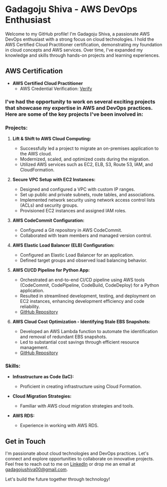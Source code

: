 # Gadagoju Shiva - AWS DevOps Enthusiast

Welcome to my GitHub profile! I'm Gadagoju Shiva, a passionate AWS DevOps enthusiast with a strong focus on cloud technologies. I hold the AWS Certified Cloud Practitioner certification, demonstrating my foundation in cloud concepts and AWS services. Over time, I've expanded my knowledge and skills through hands-on projects and learning experiences.

## AWS Certification

- **AWS Certified Cloud Practitioner**
  - AWS Credential Verification: [Verify](https://www.credly.com/badges/247ced3f-9c92-433c-92aa-c8895eb59d5f/public_url)
  
### I've had the opportunity to work on several exciting projects that showcase my expertise in AWS and DevOps practices. Here are some of the key projects I've been involved in:

### Projects:

1. **Lift & Shift to AWS Cloud Computing:**
   - Successfully led a project to migrate an on-premises application to the AWS cloud.
   - Modernized, scaled, and optimized costs during the migration.
   - Utilized AWS services such as EC2, ELB, S3, Route 53, IAM, and CloudFormation.

2. **Secure VPC Setup with EC2 Instances:**
   - Designed and configured a VPC with custom IP ranges.
   - Set up public and private subnets, route tables, and associations.
   - Implemented network security using network access control lists (ACLs) and security groups.
   - Provisioned EC2 instances and assigned IAM roles.

3. **AWS CodeCommit Configuration:**
   - Configured a Git repository in AWS CodeCommit.
   - Collaborated with team members and managed version control.

5. **AWS Elastic Load Balancer (ELB) Configuration:**
   - Configured an Elastic Load Balancer for an application.
   - Defined target groups and observed load balancing behavior.
  
6. **AWS CI/CD Pipeline for Python App:**
   - Orchestrated an end-to-end CI/CD pipeline using AWS tools (CodeCommit, CodePipeline, CodeBuild, CodeDeploy) for a Python application.
   - Resulted in streamlined development, testing, and deployment on EC2 instances, enhancing development efficiency and code reliability.
   - [GitHub Repository](https://github.com/yourrepositorylink](https://github.com/GadagojuShiva/aws-projects/tree/main/AWS-End-To-End-CICD-Projects))

7. **AWS Cloud Cost Optimization - Identifying Stale EBS Snapshots:**
   - Developed an AWS Lambda function to automate the identification and removal of redundant EBS snapshots.
   - Led to substantial cost savings through efficient resource management.
   - [GitHub Repository](https://github.com/yourrepositorylink](https://github.com/GadagojuShiva/aws-projects/tree/main/AWS_Cloud_Cost_Optimization_using_lambda_functions))

### Skills:

- **Infrastructure as Code (IaC):**
  - Proficient in creating infrastructure using Cloud Formation.
  
- **Cloud Migration Strategies:**
  - Familiar with AWS cloud migration strategies and tools.
  
- **AWS RDS:**
  - Experience in working with AWS RDS.

## Get in Touch

I'm passionate about cloud technologies and DevOps practices. Let's connect and explore opportunities to collaborate on innovative projects. Feel free to reach out to me on [LinkedIn](https://www.linkedin.com/in/shiva-gadagoju/) or drop me an email at gadagojushiva00@gmail.com.

Let's build the future together through technology!
